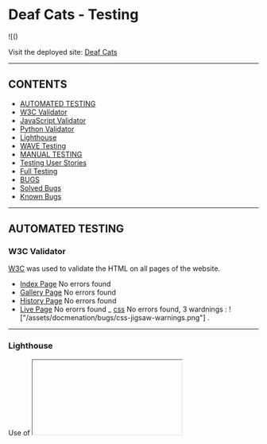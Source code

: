 # Deaf Cats - Testing

![()

Visit the deployed site: [Deaf Cats]()

---

## CONTENTS

- [AUTOMATED TESTING](#automated-testing)
- [W3C Validator](#w3c-validator)
- [JavaScript Validator](#javascript-validator)
- [Python Validator](#python-validator)
- [Lighthouse](#lighthouse)
- [WAVE Testing](#wave-testing)
- [MANUAL TESTING](#manual-testing)
- [Testing User Stories](#testing-user-stories)
- [Full Testing](#full-testing)
- [BUGS](#bugs)
- [Solved Bugs](#solved-bugs)
- [Known Bugs](#known-bugs)

---

## AUTOMATED TESTING

### W3C Validator

[W3C](https://validator.w3.org/) was used to validate the HTML on all pages of the website.

- [Index Page]() No errors found 
- [Gallery Page]() No errors found
- [History Page]() No errors found
- [Live Page]() No erorrs found
_ [css]() No errors found, 3 wardnings : !["/assets/docmenation/bugs/css-jigsaw-warnings.png"]
  .

---

### Lighthouse

Use of <iframe>
slows down result as it is a lot of data to load. The use of <lite-youtube> (https://github.com/justinribeiro/lite-youtube/tree/main) would improve this result but I have not been able to successfully implement this.

### Desktop Results

- [Index Page]()
- [Gallery Page]()
- [History Page]()
- [Live Page]()

---

### WAVE Testing

[WAVE](http://wave.webaim.org/) (Web Accessibility Evaluation Tool)

---

## MANUAL TESTING

### Testing User Stories

| Goals                 | How are they achieved? | Image |
| :-------------------- | :--------------------- | :---- |
| `First Time Visitors` |
|                       |                        |       |
|                       |                        | :---  |
|                       |                        | :---  |
|                       |                        | :---  |
| `Returning Visitors`  |
|                       |                        |       |
|                       |                        | :---  |
|                       |                        | :---  |
|                       |                        | :---  |
|                       | :---                   |
| `Admin User`          |
|                       |                        |       |
|                       |                        |       |

---

### Full Testing

Full testing was performed on the following devices:

- Laptop:

Each device tested the site using the following browsers:

Google Chrome

| Feature              | Expected Outcome | Testing Performed | Result | Pass/Fail |
| -------------------- | ---------------- | ----------------- | ------ | --------- | --- |
| `Navbar`             |
|                      |                  |                   |        |           |
|                      |                  |                   |        |           |
|                      |                  |                   |        |           |
|                      |                  |                   |        |           |
| `Footer`             |
|                      |                  |                   |        |           |
|                      |                  |                   |        |           |
|                      |                  |                   |        |           |
|                      |                  |                   |        |           |
|                      |                  |                   |        |           |
| `Home Page`          |
|                      |                  |                   |        |
|                      |                  |                   |        |           |
|                      |                  |                   |        |           |
|                      |                  |                   |        |           |
|                      |                  |                   |        |           |
| `Gallery Page`       |
|                      |                  |                   |        |           |
|                      |                  |                   |        |           |
|                      |                  |                   |        |           |
|                      |                  |                   |        |           |
| `History Page`       |
|                      |                  |                   |        |           |     |
|                      |                  |                   |        |           |
|                      |                  |                   |        |           |
|                      |                  |                   |        |           |
|                      |                  |                   |        |           |
| `Live Page`          |
|                      |                  |                   |        |           |
|                      |                  |                   |        |           |
|                      |                  |                   |        |           |
|                      |                  |                   |        |           |
|                      |                  |                   |        |           |
| `Contact Form Modal` |
|                      |                  |                   |        |           |
|                      |                  |                   |        |           |
|                      |                  |                   |        |           |
|                      |                  |                   |        |           |
|                      |                  |                   |        |           |

---

## BUGS

### Solved Bugs

| No  | Bug                                                                                                                  | How I solved the issue                                                                                                                                                                                                                                                                                                                                                  |
| :-- | :------------------------------------------------------------------------------------------------------------------- | :---------------------------------------------------------------------------------------------------------------------------------------------------------------------------------------------------------------------------------------------------------------------------------------------------------------------------------------------------------------------- | --------------------------- | --- |
| 1   | Hero image won't display                                                                                             | I was seeking tutor support for another issue and Gemma spotted a typo, the class I was attempting to target did not match with the index page.                                                                                                                                                                                                                         | ![No Hero image](documentation/bugs/bug-hero-image-wont-display.png)                          |     |
|     | Modal displayed under background                                                                                     | Stackoverflow forum(https://stackoverflow.com/questions/41292673/bootstrap-modal-opens-but-stays-in-gray-background-and-cannot-close-or-interact) Bootstrap z-index{https://getbootstrap.com/docs/5.0/layout/z-index/}                                                                                                                                                  | ![Modal under background](documentation/bugs/bug-modal-display-under-background.jpg)          |     |
|     | Social media icons altered when bootstrap updated to include script needed for Modal                                 | Tutor assistance sought. I was not using the best Fontawesome icon classes and the script was at the top, not the bottom of the html page.                                                                                                                                                                                                                              | ![Lost social media icons](documentation/bugs/bug-lost-social-icons-added-modal.jpg)          |     |
|     | Modal components not working when clicked                                                                            | Rewatched Code Institute video on Modals and moved code to bottom of html page, now fully functioning.                                                                                                                                                                                                                                                                  |                                                                                               |     |
|     | Navigation styling lost when componenet changed to a different bootstrap type                                        | experimented with targeting different elements that make up the navbar to override Bootstrap default styling.                                                                                                                                                                                                                                                           | ![Navbar styling lost](documentation/bugs/bug-navbar-styling-lost.jpg)                        |     |
|     | Youtube video not playing                                                                                            | Change of embed method, now working.                                                                                                                                                                                                                                                                                                                                    |                                                                                               |     |
|     | History grid made with flexbox tutorial not changing to stack style for smaller screen sizes                         | I requested tutor support, they suggested I use Bootstrap grid instead of flexbox to be in keeping with the rest of the website.                                                                                                                                                                                                                                        | ![Grid not responsive](documentation/bugs/grid-not-responsive.png)                            |     |
|     | Footer has too many parts for mobile view                                                                            | I researched how to get different columns to dissapear, I found some help on Stack Overflow ()                                                                                                                                                                                                                                                                          | ![No watch link](documentation/bugs/nav-toggler-working-no-watch-link.png)                    |     |
|     | Navbar didn't revert to button for smaller screens                                                                   | I don't know what I changed to get this working, but as I was trying to target other things it started working! However, it wasn't converting at the right breakpoint. I found some help on Stack Overflow (https://stackoverflow.com/questions/19827605/how-to-change-bootstrap-navbar-collapse-breakpoint) I then had to update margins for difference @media queries | ![Nav button](documentation/bugs/nav-toggler-working-no-watch-link.png)                       |     |
|     | Homepage image didn't fit container                                                                                  | I researched the issue and found it was an object-fit issue. has been amended and now fills container and is responsive                                                                                                                                                                                                                                                 |                                                                                               |
|     | Navbar container background displays under button                                                                    | I changed the background colour to the same as the body for smaller screen sizes so it appears hidden. The use of display:none would resuly in no button displayed.                                                                                                                                                                                                     | !![Nav background](documentation/bugs/navbar-container-background-displaying-with-button.png) |     |
|     | @media queries not funtioning when mobile type is selected in Google dev tools, but is working in responsive setting | I had mistakenly put the meta name as the page title not as "viewport", I did this in response to validator results recently. Now I have corrected it the media queries are all functioning.                                                                                                                                                                            | ![Media queries not functioning](documentation/bugs/media-query-not%20functional.png)         |     |
|     |                                                                                                                      |                                                                                                                                                                                                                                                                                                                                                                         |                                                                                               |     |
|     |                                                                                                                      |                                                                                                                                                                                                                                                                                                                                                                         |                                                                                               |     |

---

### Known Bugs

| No  | Bug |     |
| :-- | :-- | :-- | --- | --- |
|     |     |     |     |     |
|     |     |     |     |     |
|     |     |     |     |     |
|     |     |     |     |     |
